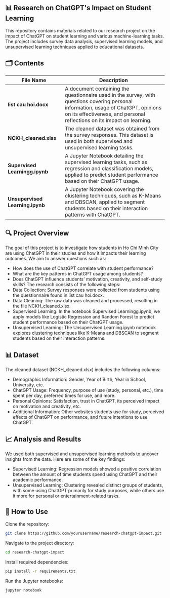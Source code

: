 ## 📊 Research on ChatGPT's Impact on Student Learning
This repository contains materials related to our research project on the impact of ChatGPT on student learning and various machine-learning tasks. The project includes survey data analysis, supervised learning models, and unsupervised learning techniques applied to educational datasets.

## 🗂 Contents

| File Name                 | Description                                                                          |
|---------------------------|--------------------------------------------------------------------------------------|
| **list cau hoi.docx**         | A document containing the questionnaire used in the survey, with questions covering personal information, usage of ChatGPT, opinions on its effectiveness, and personal reflections on its impact on learning.|
| **NCKH_cleaned.xlsx**     | The cleaned dataset was obtained from the survey responses. This dataset is used in both supervised and unsupervised learning tasks.                   |
| **Supervised Learningg.ipynb**  | A Jupyter Notebook detailing the supervised learning tasks, such as regression and classification models, applied to predict student performance based on their ChatGPT usage. |
| **Unsupervised Learning.ipynb**  | A Jupyter Notebook covering the clustering techniques, such as K-Means and DBSCAN, applied to segment students based on their interaction patterns with ChatGPT.|


## 🔍 Project Overview
The goal of this project is to investigate how students in Ho Chi Minh City are using ChatGPT in their studies and how it impacts their learning outcomes. We aim to answer questions such as:
- How does the use of ChatGPT correlate with student performance?
- What are the key patterns in ChatGPT usage among students?
- Does ChatGPT influence students' motivation, creativity, and self-study skills?
The research consists of the following steps:
- Data Collection: Survey responses were collected from students using the questionnaire found in list cau hoi.docx.
- Data Cleaning: The raw data was cleaned and processed, resulting in the file NCKH_cleaned.xlsx.
- Supervised Learning: In the notebook Supervised Learningg.ipynb, we apply models like Logistic Regression and Random Forest to predict student performance based on their ChatGPT usage.
- Unsupervised Learning: The Unsupervised Learning.ipynb notebook explores clustering techniques like K-Means and DBSCAN to segment students based on their interaction patterns.
## 📊 Dataset
The cleaned dataset (NCKH_cleaned.xlsx) includes the following columns:
- Demographic Information: Gender, Year of Birth, Year in School, University, etc.
- ChatGPT Usage: Frequency, purpose of use (study, personal, etc.), time spent per day, preferred times for use, and more.
- Personal Opinions: Satisfaction, trust in ChatGPT, its perceived impact on motivation and creativity, etc.
- Additional Information: Other websites students use for study, perceived effects of ChatGPT on performance, and future intentions to use ChatGPT.
## 📈 Analysis and Results
We used both supervised and unsupervised learning methods to uncover insights from the data. Here are some of the key findings:
- Supervised Learning: Regression models showed a positive correlation between the amount of time students spend using ChatGPT and their academic performance.
- Unsupervised Learning: Clustering revealed distinct groups of students, with some using ChatGPT primarily for study purposes, while others use it more for personal or entertainment-related tasks.
## 📑 How to Use
Clone the repository:
```bash
git clone https://github.com/yourusername/research-chatgpt-impact.git
```
Navigate to the project directory:
```bash
cd research-chatgpt-impact
```
Install required dependencies:
```bash
pip install -r requirements.txt
```
Run the Jupyter notebooks:
```bash
jupyter notebook
```

